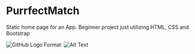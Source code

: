 # PurrfectMatch
Static home page for an App.  Beginner project just utilizing HTML, CSS and Bootstrap

![GitHub Logo](/images/logo.png)
Format: ![Alt Text](url)
